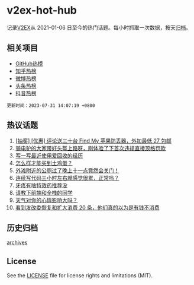 # v2ex-hot-hub

 记录[V2EX](https://www.v2ex.com/)从 2021-01-06 日至今的热门话题。每小时抓取一次数据，按天[归档](archives)。
 
 ## 相关项目

- [GitHub热榜](https://github.com/it985/github-hot-hub)
- [知乎热榜](https://github.com/it985/zhihu-hot-hub)
- [微博热榜](https://github.com/it985/weibo-hot-hub)
- [头条热榜](https://github.com/it985/toutiao-hot-hub)
- [抖音热榜](https://github.com/it985/douyin-hot-hub)


 `更新时间：2023-07-31 14:07:19 +0800`

## 热议话题

1. [[抽奖] [优惠] 评论送三十台 Find My 苹果防丢器，外加最低 27 包邮](https://www.v2ex.com/t/961108)
1. [骑电驴的大家带好头盔上路呀，刚体验了下首次违规直接顶格罚款](https://www.v2ex.com/t/961093)
1. [写一写最近使用爱回收的经历](https://www.v2ex.com/t/960987)
1. [怎么样才能买到土鸡蛋？](https://www.v2ex.com/t/961089)
1. [外滩附近的公厕过了晚上十一点竟然会关门！](https://www.v2ex.com/t/961085)
1. [连续写代码三小时左右就感觉很累，正常吗？](https://www.v2ex.com/t/960969)
1. [牙疼有啥特效药推荐没](https://www.v2ex.com/t/961066)
1. [请教下前端和全栈的同学](https://www.v2ex.com/t/961053)
1. [天气对你的心情影响大吗？](https://www.v2ex.com/t/960956)
1. [看到发改委恢复和扩大消费 20 条，他们真的以为是有钱不消费](https://www.v2ex.com/t/961142)

## 历史归档

[archives](archives)

## License

See the [LICENSE](LICENSE) file for license rights and limitations (MIT).
